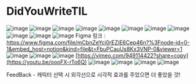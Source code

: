 # DidYouWriteTIL

![image](https://github.com/amor1523/DodgeClone_TeamProject/assets/167174802/00bd26f7-2042-41dc-b6ce-8f42fb1efffc)
![image](https://github.com/amor1523/DodgeClone_TeamProject/assets/167174802/b9021dfa-c7c4-4230-96ba-460bc17d5ef1)
![image](https://github.com/amor1523/DodgeClone_TeamProject/assets/167174802/6eb7f197-3cd4-4c92-a8f0-4dad16d906e7)
![image](https://github.com/amor1523/DodgeClone_TeamProject/assets/167174802/4de714a7-2bec-4a23-8313-7dcf11336d0b)
![image](https://github.com/amor1523/DodgeClone_TeamProject/assets/167174802/3c4723b4-7ff1-44b7-9bfe-cb10afc150eb)
![image](https://github.com/amor1523/DodgeClone_TeamProject/assets/167174802/ee5f04aa-09b0-407f-b6d5-1a2dddf6bc12)
![image](https://github.com/amor1523/DodgeClone_TeamProject/assets/167174802/5a80a37b-755c-4ef0-aef3-9112cb90129e)
![image](https://github.com/amor1523/DodgeClone_TeamProject/assets/167174802/986b4f82-9d16-4f3c-b01c-8ed5f0e48446)
![image](https://github.com/amor1523/DodgeClone_TeamProject/assets/167174802/8cf0dd27-38cf-4b49-86fc-df07c555d7ce)
![image](https://github.com/amor1523/DodgeClone_TeamProject/assets/167174802/69c0f864-42c2-42f9-8234-294b760adbe8)
![image](https://github.com/amor1523/DodgeClone_TeamProject/assets/167174802/13d09c8a-ac4c-456d-9a06-a95240cb3ef6)
Figma 링크 : https://www.figma.com/file/mCbnZeYcj0rEZiE6Cep46n?%3Fnode-id=0-1&embed_host=notion&kind=file&t=FbuPCauUs8Kx3VNP-0&viewer=1
![image](https://github.com/amor1523/DodgeClone_TeamProject/assets/167174802/5b462ac2-22fd-434b-84de-7d55506ddfbe)
![image](https://github.com/amor1523/DodgeClone_TeamProject/assets/167174802/ac9b2c20-ae30-4745-83fa-e0c5bd52da88)
![image](https://github.com/amor1523/DodgeClone_TeamProject/assets/167174802/bff8430a-7e41-4487-88f7-9745cd003526)
[https://vimeo.com/949114422?share=copy](https://youtu.be/oooFX-rTo6Q)
![image](https://github.com/amor1523/DodgeClone_TeamProject/assets/167174802/b05911f5-6efc-4044-850b-24082b3cdbbc)
![image](https://github.com/amor1523/DodgeClone_TeamProject/assets/167174802/63178f72-9d0c-4f73-a459-3a45f1a0df72)
![image](https://github.com/amor1523/DodgeClone_TeamProject/assets/167174802/80cb6245-bf8b-4fb7-b9a2-1ffa26a5bb71)
![image](https://github.com/amor1523/DodgeClone_TeamProject/assets/167174802/c6929842-7800-4fc8-ada3-fb6a4e65d036)

FeedBack - 캐릭터 선택 시 외각선으로 시각적 효과를 주었으면 더 좋았을 것!







